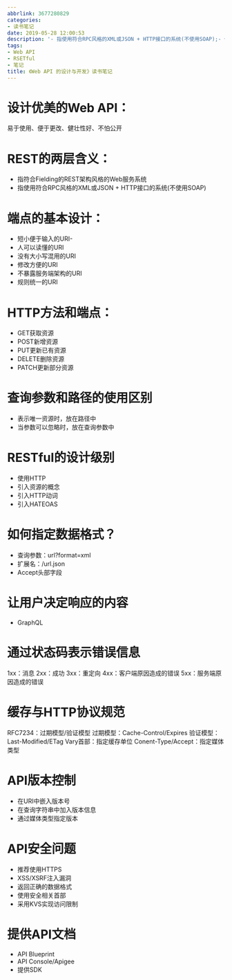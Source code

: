 ```yaml
---
abbrlink: 3677280829
categories:
- 读书笔记
date: 2019-05-28 12:00:53
description: '- 指使用符合RPC风格的XML或JSON + HTTP接口的系统(不使用SOAP);- 使用HTTP;# 查询参数和路径的使用区别'
tags:
- Web API
- RSETful
- 笔记
title: 《Web API 的设计与开发》读书笔记
---
```


# 设计优美的Web API：
易于使用、便于更改、健壮性好、不怕公开

# REST的两层含义：
- 指符合Fielding的REST架构风格的Web服务系统
- 指使用符合RPC风格的XML或JSON + HTTP接口的系统(不使用SOAP)

# 端点的基本设计：
- 短小便于输入的URI-
- 人可以读懂的URI
- 没有大小写混用的URI
- 修改方便的URI
- 不暴露服务端架构的URI
- 规则统一的URI

# HTTP方法和端点：
- GET获取资源
- POST新增资源
- PUT更新已有资源
- DELETE删除资源
- PATCH更新部分资源

# 查询参数和路径的使用区别
- 表示唯一资源时，放在路径中
- 当参数可以忽略时，放在查询参数中
# RESTful的设计级别
- 使用HTTP
- 引入资源的概念
- 引入HTTP动词
- 引入HATEOAS
# 如何指定数据格式？
- 查询参数：url?format=xml
- 扩展名：/url.json
- Accept头部字段
# 让用户决定响应的内容
- GraphQL
# 通过状态码表示错误信息
1xx：消息
2xx：成功
3xx：重定向
4xx：客户端原因造成的错误
5xx：服务端原因造成的错误
# 缓存与HTTP协议规范
RFC7234：过期模型/验证模型
过期模型：Cache-Control/Expires
验证模型：Last-Modified/ETag
Vary首部：指定缓存单位
Conent-Type/Accept：指定媒体类型

# API版本控制
- 在URI中嵌入版本号
- 在查询字符串中加入版本信息
- 通过媒体类型指定版本
# API安全问题
- 推荐使用HTTPS
- XSS/XSRF注入漏洞
- 返回正确的数据格式
- 使用安全相关首部
- 采用KVS实现访问限制
# 提供API文档
- API Blueprint
- API Console/Apigee
- 提供SDK